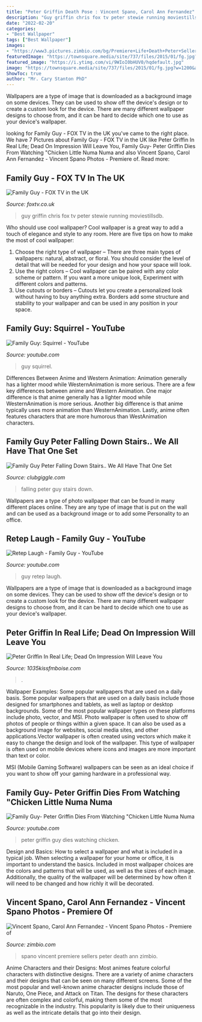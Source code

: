 ```yaml
---
title: "Peter Griffin Death Pose : Vincent Spano, Carol Ann Fernandez"
description: "Guy griffin chris fox tv peter stewie running moviestillsdb"
date: "2022-02-20"
categories:
- "Best Wallpaper"
tags: ["Best Wallpaper"]
images:
- "https://www3.pictures.zimbio.com/bg/Premiere+Life+Death+Peter+Sellers+-lEOr4Dqv5Dx.jpg"
featuredImage: "https://townsquare.media/site/737/files/2015/01/fg.jpg?w=1200&amp;h=0&amp;zc=1&amp;s=0&amp;a=t&amp;q=89"
featured_image: "https://i.ytimg.com/vi/9WIoI0bHUV0/hqdefault.jpg"
image: "https://townsquare.media/site/737/files/2015/01/fg.jpg?w=1200&amp;h=0&amp;zc=1&amp;s=0&amp;a=t&amp;q=89"
ShowToc: true
author: "Mr. Cary Stanton PhD"
---
```



Wallpapers are a type of image that is downloaded as a background image on some devices. They can be used to show off the device's design or to create a custom look for the device. There are many different wallpaper designs to choose from, and it can be hard to decide which one to use as your device's wallpaper.

	

		
looking for Family Guy - FOX TV in the UK you've came to the right place. We have 7 Pictures about Family Guy - FOX TV in the UK like Peter Griffin In Real Life; Dead On Impression Will Leave You, Family Guy- Peter Griffin Dies From Watching &quot;Chicken Little Numa Numa and also Vincent Spano, Carol Ann Fernandez - Vincent Spano Photos - Premiere of. Read more:
		
    
## Family Guy - FOX TV In The UK

<img loading=lazy src="http://sire-media-foxuk.fichub.com/generic/photogallery-photo/1/3127.custom.jpg" onerror="this.onerror=null;this.src='https://tse4.mm.bing.net/th?id=OIP.6M_Rj0krZvp3aB7w7CuYkAHaJZ&amp;pid=15.1';" alt="Family Guy - FOX TV in the UK">

_Source: foxtv.co.uk_

>guy griffin chris fox tv peter stewie running moviestillsdb. 

	

Who should use cool wallpaper?
Cool wallpaper is a great way to add a touch of elegance and style to any room. Here are five tips on how to make the most of cool wallpaper: 
1) Choose the right type of wallpaper – There are three main types of wallpapers: natural, abstract, or floral. You should consider the level of detail that will be needed for your design and how your space will look. 
2) Use the right colors – Cool wallpaper can be paired with any color scheme or pattern. If you want a more unique look, Experiment with different colors and patterns. 
3) Use cutouts or borders – Cutouts let you create a personalized look without having to buy anything extra. Borders add some structure and stability to your wallpaper and can be used in any position in your space.

    
## Family Guy: Squirrel - YouTube

<img loading=lazy src="https://i.ytimg.com/vi/tfyhcIRitrc/maxresdefault.jpg" onerror="this.onerror=null;this.src='https://tse1.mm.bing.net/th?id=OIP.RRt1XWc3QkXmVA_fDuL0xAHaEK&amp;pid=15.1';" alt="Family Guy: Squirrel - YouTube">

_Source: youtube.com_

>guy squirrel. 

	

Differences Between Anime and Western Animation: Animation generally has a lighter mood while WesternAnimation is more serious.
There are a few key differences between anime and Western Animation. One major difference is that anime generally has a lighter mood while WesternAnimation is more serious. Another big difference is that anime typically uses more animation than WesternAnimation. Lastly, anime often features characters that are more humorous than WestAnimation characters.

    
## Family Guy Peter Falling Down Stairs.. We All Have That One Set

<img loading=lazy src="http://clubgiggle.com/wp-content/uploads/2018/12/family-guy-peter-falling-down-st.jpg" onerror="this.onerror=null;this.src='https://tse2.mm.bing.net/th?id=OIP.Tgjoxfn6kSltN0pf29N25AHaEK&amp;pid=15.1';" alt="Family Guy Peter Falling Down Stairs.. We All Have That One Set">

_Source: clubgiggle.com_

>falling peter guy stairs down. 

	



Wallpapers are a type of photo wallpaper that can be found in many different places online. They are any type of image that is put on the wall and can be used as a background image or to add some Personality to an office.

    
## Retep Laugh - Family Guy - YouTube

<img loading=lazy src="https://i.ytimg.com/vi/9WIoI0bHUV0/hqdefault.jpg" onerror="this.onerror=null;this.src='https://tse3.mm.bing.net/th?id=OIP.QGehqArZxo-gqFKG0TSPjQHaFj&amp;pid=15.1';" alt="Retep Laugh - Family Guy - YouTube">

_Source: youtube.com_

>guy retep laugh. 

	

Wallpapers are a type of image that is downloaded as a background image on some devices. They can be used to show off the device's design or to create a custom look for the device. There are many different wallpaper designs to choose from, and it can be hard to decide which one to use as your device's wallpaper.

    
## Peter Griffin In Real Life; Dead On Impression Will Leave You

<img loading=lazy src="https://townsquare.media/site/737/files/2015/01/fg.jpg?w=1200&amp;h=0&amp;zc=1&amp;s=0&amp;a=t&amp;q=89" onerror="this.onerror=null;this.src='https://tse1.mm.bing.net/th?id=OIP.k3MT6Hd4VR0RRsS-Z6vKFAHaE8&amp;pid=15.1';" alt="Peter Griffin In Real Life; Dead On Impression Will Leave You">

_Source: 1035kissfmboise.com_

>. 

	

Wallpaper Examples: Some popular wallpapers that are used on a daily basis.
Some popular wallpapers that are used on a daily basis include those designed for smartphones and tablets, as well as laptop or desktop backgrounds. Some of the most popular wallpaper types on these platforms include photo, vector, and MSI. 
Photo wallpaper is often used to show off photos of people or things within a given space. It can also be used as a background image for websites, social media sites, and other applications.Vector wallpaper is often created using vectors which make it easy to change the design and look of the wallpaper. This type of wallpaper is often used on mobile devices where icons and images are more important than text or color. 

MSI (Mobile Gaming Software) wallpapers can be seen as an ideal choice if you want to show off your gaming hardware in a professional way.

    
## Family Guy- Peter Griffin Dies From Watching &quot;Chicken Little Numa Numa

<img loading=lazy src="https://i.ytimg.com/vi/ir2GtGnZypE/hqdefault.jpg" onerror="this.onerror=null;this.src='https://tse2.mm.bing.net/th?id=OIP.Gfc9RtMe4CG6VuEIhOD8KgHaFj&amp;pid=15.1';" alt="Family Guy- Peter Griffin Dies From Watching &quot;Chicken Little Numa Numa">

_Source: youtube.com_

>peter griffin guy dies watching chicken. 

	

Design and Basics: How to select a wallpaper and what is included in a typical job.
When selecting a wallpaper for your home or office, it is important to understand the basics. Included in most wallpaper choices are the colors and patterns that will be used, as well as the sizes of each image. Additionally, the quality of the wallpaper will be determined by how often it will need to be changed and how richly it will be decorated.

    
## Vincent Spano, Carol Ann Fernandez - Vincent Spano Photos - Premiere Of

<img loading=lazy src="https://www3.pictures.zimbio.com/bg/Premiere+Life+Death+Peter+Sellers+-lEOr4Dqv5Dx.jpg" onerror="this.onerror=null;this.src='https://tse2.mm.bing.net/th?id=OIP.nTMHvu-AeCPPONSo_RdzrwHaKe&amp;pid=15.1';" alt="Vincent Spano, Carol Ann Fernandez - Vincent Spano Photos - Premiere of">

_Source: zimbio.com_

>spano vincent premiere sellers peter death ann zimbio. 

	

Anime Characters and their Designs: Most animes feature colorful characters with distinctive designs.
There are a variety of anime characters and their designs that can be seen on many different screens. Some of the most popular and well-known anime character designs include those of Naruto, One Piece, and Attack on Titan. The designs for these characters are often complex and colorful, making them some of the most recognizable in the industry. This popularity is likely due to their uniqueness as well as the intricate details that go into their design.

